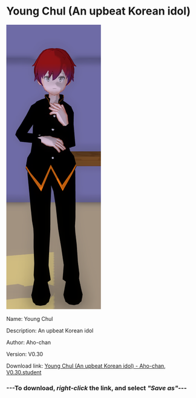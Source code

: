 # Young Chul (An upbeat Korean idol)

<img src = "https://raw.githubusercontent.com/Arbiter1223/Daigaku-Gurashi-Custom-Students/master/Students/Files/Young%20Chul%20(An%20upbeat%20Korean%20idol).png">

Name: Young Chul

Description: An upbeat Korean idol

Author: Aho-chan

Version: V0.30

Download link: <a href="https://raw.githubusercontent.com/Arbiter1223/Daigaku-Gurashi-Custom-Students/master/Students/Files/Young%20Chul%20(An%20upbeat%20Korean%20idol)%20-%20Aho-chan%2C%20V0.30.student">Young Chul (An upbeat Korean idol) - Aho-chan, V0.30.student</a>

### ---**To download, _right-click_ the link, and select _"Save as"_**---
